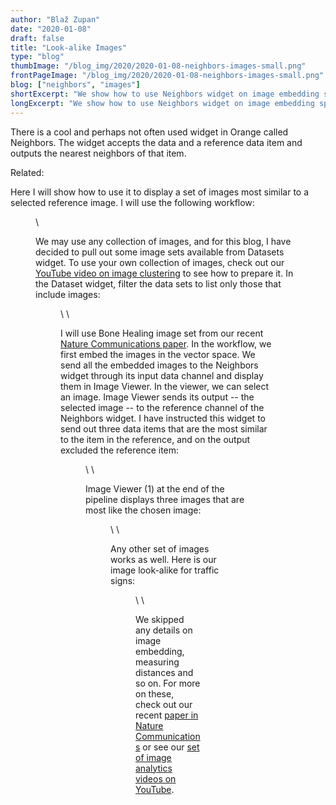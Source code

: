 ```yaml
---
author: "Blaž Zupan"
date: "2020-01-08"
draft: false
title: "Look-alike Images"
type: "blog"
thumbImage: "/blog_img/2020/2020-01-08-neighbors-images-small.png"
frontPageImage: "/blog_img/2020/2020-01-08-neighbors-images-small.png"
blog: ["neighbors", "images"]
shortExcerpt: "We show how to use Neighbors widget on image embedding space to find image look-alikes."
longExcerpt: "We show how to use Neighbors widget on image embedding space to find image look-alikes."
---
```


There is a cool and perhaps not often used widget in Orange called Neighbors. The widget accepts the data and a reference data item and outputs the nearest neighbors of that item.

Related: <LinkNew url="/blog/2018/02/02/image-analytics-workshop-at-aiucd-2018/" name="Image Analytics Workshop at AIUCD 2018" />

Here I will show how to use it to display a set of images most similar to a selected reference image. I will use the following workflow:

<Figure src="2020-01-08-neighbors-images-workflow.png" />
\

We may use any collection of images, and for this blog, I have decided to pull out some image sets available from Datasets widget. To use your own collection of images, check out our [YouTube video on image clustering](https://www.youtube.com/watch?v=Iu8g2Twjn9U) to see how to prepare it. In the Dataset widget, filter the data sets to list only those that include images:

<Figure src="2020-01-08-neighbors-images-datasets.png" />
\
\

I will use Bone Healing image set from our recent [Nature Communications paper](https://www.nature.com/articles/s41467-019-12397-x). In the workflow, we first embed the images in the vector space. We send all the embedded images to the Neighbors widget through its input data channel and display them in Image Viewer. In the viewer, we can select an image. Image Viewer sends its output -- the selected image -- to the reference channel of the Neighbors widget. I have instructed this widget to send out three data items that are the most similar to the item in the reference, and on the output excluded the reference item:

<Figure src="2020-01-08-neighbors-images-neighbors.png" />
\
\

Image Viewer (1) at the end of the pipeline displays three images that are most like the chosen image:

<Figure src="2020-01-08-neighbors-images-result.png" />
\
\

Any other set of images works as well. Here is our image look-alike for traffic signs:

<Figure src="2020-01-08-neighbors-images-bicycles.png" />
\
\

We skipped any details on image embedding, measuring distances and so on. For more on these, check out our recent [paper in Nature Communications](https://www.nature.com/articles/s41467-019-12397-x) or see our [set of image analytics videos on YouTube](https://www.youtube.com/watch?v=Iu8g2Twjn9U).
